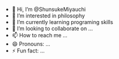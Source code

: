 - 👋 Hi, I’m @ShunsukeMiyauchi
- 👀 I’m interested in philosophy
- 🌱 I’m currently learning programing skills
- 💞️ I’m looking to collaborate on ...
- 📫 How to reach me ...
- 😄 Pronouns: ...
- ⚡ Fun fact: ...

<!---
ShunsukeMiyauchi/ShunsukeMiyauchi is a ✨ special ✨ repository because its `README.md` (this file) appears on your GitHub profile.
You can click the Preview link to take a look at your changes.
--->
